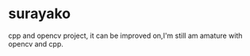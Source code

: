 surayako
=======

cpp and opencv project, it can be improved on,I'm still am amature with opencv and cpp.
